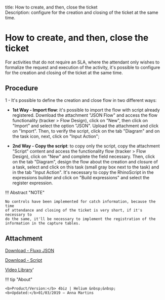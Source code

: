 title: How to create, and then, close the ticket  
Description: configure for the creation and closing of the ticket at the same time. 
# How to create, and then, close the ticket


For activities that do not require an SLA, where the attendant only wishes to
formalize the request and execution of the activity, it's possible to configure
for the creation and closing of the ticket at the same time.

Procedure
-------------

1 - It's possible to define the creation and close flow in two different ways:

*  **1st Way - Import flow**: it's possible to import the flow with script already
registered. Download the attachment "JSON Flow" and access the flow
functionality (tracker \> Flow Design), click on "New", then click on
"Import" and select the option "JSON". Upload the attachment and click on
"Import". Then, to verify the script, click on the tab "Diagram" and on the task
icon, next, click on "Input Action";

*  **2nd Way - Copy the script**: to copy only the script, copy the attachment
"Script" content and access the functionality flow (tracker \> Flow Design),
click on "New" and complete the field necessary. Then, click on the tab
"Diagram", design the flow about the creation and closure of a task, select and
click on this task (small gray box next to the task) and in the tab "Input
Action". It's necessary to copy the RhinoScript in the expressions builder and
click on "Build expressions" and select the register expression.

!!! Abstract "NOTE"

    No controls have been implemented for catch information, because the time
    of attendance and closing of the ticket is very short, if it's necessary to
    do the same, it'll be necessary to implement the registration of the
    information in the capture tables.

Attachment
---------
[Download - Fluxo JSON][1]

[Download - Script][2]


<i class='fa fa-youtube-play  fa-2x' style='color:#97ce17;vertical-align: middle;'> </i> [Video Library](https://www.youtube.com/playlist?list=PLB5qK2uzf2RNemh0QXhtOXntvZ6G6o2B_)'

!!! tip "About"

    <b>Product/Version:</b> 4biz | Helium &nbsp;&nbsp;
    <b>Updated:</b>01/03/2019 – Anna Martins


[1]:/en-us/4biz-helium/processes/tickets/images/fluxo-JSON.json
[2]:/en-us/4biz-helium/processes/tickets/images/script.zip
